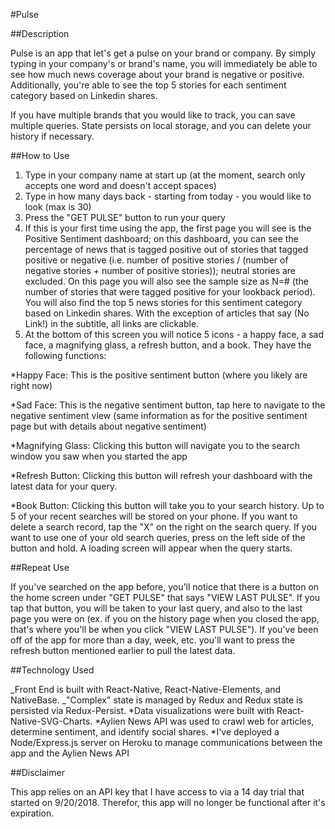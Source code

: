 #Pulse

##Description

Pulse is an app that let's get a pulse on your brand or company. By simply typing
in your company's or brand's name, you will immediately be able to see how much news coverage
about your brand is negative or positive. Additionally, you're able to see the top 5 stories
for each sentiment category based on Linkedin shares.

If you have multiple brands that you would like to track, you can save multiple queries. State
persists on local storage, and you can delete your history if necessary.

##How to Use

1. Type in your company name at start up (at the moment, search only accepts one word and doesn't accept spaces)
2. Type in how many days back - starting from today - you would like to look (max is 30)
3. Press the "GET PULSE" button to run your query
4. If this is your first time using the app, the first page you will see is the Positive Sentiment dashboard; on this dashboard, you can see the percentage of news that is tagged positive out of stories that tagged positive or negative (i.e. number of positive stories / (number of negative stories + number of positive stories)); neutral stories are excluded. On this page you will also see the sample size as N=# (the number of stories that were tagged positive for your lookback period). You will also find the top 5 news stories for this sentiment category based on Linkedin shares. With the exception of articles that say (No Link!) in the subtitle, all links are clickable.
5. At the bottom of this screen you will notice 5 icons - a happy face, a sad face, a magnifying glass, a refresh button, and a book. They have the following functions:

\*Happy Face: This is the positive sentiment button (where you likely are right now)

\*Sad Face: This is the negative sentiment button, tap here to navigate to the negative sentiment view (same information as for the positive sentiment page but with details about negative sentiment)

\*Magnifying Glass: Clicking this button will navigate you to the search window you saw when you started the app

\*Refresh Button: Clicking this button will refresh your dashboard with the latest data for your query.

\*Book Button: Clicking this button will take you to your search history. Up to 5 of your recent searches will be stored on your phone. If you want to delete a search record, tap the "X" on the right on the search query. If you want to use one of your old search queries, press on the left side of the button and hold. A loading screen will appear when the query starts.

##Repeat Use

If you've searched on the app before, you'll notice that there is a button on the home screen under "GET PULSE" that says "VIEW LAST PULSE". If you tap that button, you will be taken to your last query, and also to the last page you were on (ex. if you on the history page when you closed the app, that's where you'll be when you click "VIEW LAST PULSE"). If you've been off of the app for more than a day, week, etc. you'll want to press the refresh button mentioned earlier to pull the latest data.

##Technology Used

_Front End is built with React-Native, React-Native-Elements, and NativeBase.
_"Complex" state is managed by Redux and Redux state is persisted via Redux-Persist.
*Data visualizations were built with React-Native-SVG-Charts.
*Aylien News API was used to crawl web for articles, determine sentiment, and identify social shares.
\*I've deployed a Node/Express.js server on Heroku to manage communications between the app and the Aylien News API

##Disclaimer

This app relies on an API key that I have access to via a 14 day trial that started on 9/20/2018. Therefor, this app will no longer be functional after it's expiration.
